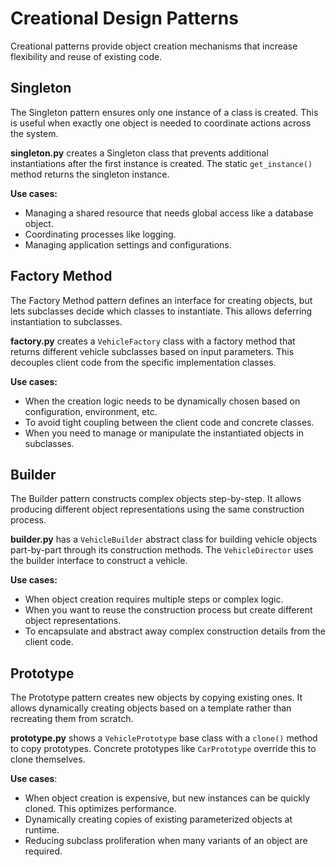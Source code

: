 # Creational Design Patterns

Creational patterns provide object creation mechanisms that increase flexibility and reuse of existing code.

## Singleton

The Singleton pattern ensures only one instance of a class is created. This is useful when exactly one object is needed to coordinate actions across the system. 

**singleton.py** creates a Singleton class that prevents additional instantiations after the first instance is created. The static `get_instance()` method returns the singleton instance.

**Use cases:**

- Managing a shared resource that needs global access like a database object.
- Coordinating processes like logging.
- Managing application settings and configurations.

## Factory Method 

The Factory Method pattern defines an interface for creating objects, but lets subclasses decide which classes to instantiate. This allows deferring instantiation to subclasses.

**factory.py** creates a `VehicleFactory` class with a factory method that returns different vehicle subclasses based on input parameters. This decouples client code from the specific implementation classes.

**Use cases:**

- When the creation logic needs to be dynamically chosen based on configuration, environment, etc.
- To avoid tight coupling between the client code and concrete classes. 
- When you need to manage or manipulate the instantiated objects in subclasses.

## Builder

The Builder pattern constructs complex objects step-by-step. It allows producing different object representations using the same construction process.

**builder.py** has a `VehicleBuilder` abstract class for building vehicle objects part-by-part through its construction methods. The `VehicleDirector` uses the builder interface to construct a vehicle.

**Use cases:** 

- When object creation requires multiple steps or complex logic. 
- When you want to reuse the construction process but create different object representations.
- To encapsulate and abstract away complex construction details from the client code.

## Prototype

The Prototype pattern creates new objects by copying existing ones. It allows dynamically creating objects based on a template rather than recreating them from scratch.

**prototype.py** shows a `VehiclePrototype` base class with a `clone()` method to copy prototypes. Concrete prototypes like `CarPrototype` override this to clone themselves.

**Use cases**:

- When object creation is expensive, but new instances can be quickly cloned. This optimizes performance.
- Dynamically creating copies of existing parameterized objects at runtime.
- Reducing subclass proliferation when many variants of an object are required.